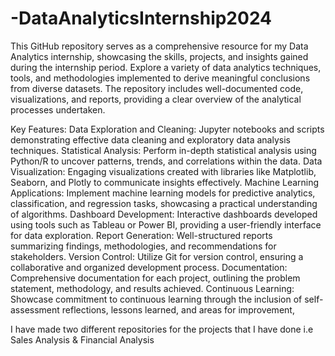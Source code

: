 # -DataAnalyticsInternship2024

This GitHub repository serves as a comprehensive resource for my Data Analytics internship, showcasing the skills, projects, and insights gained during the internship period. Explore a variety of data analytics techniques, tools, and methodologies implemented to derive meaningful conclusions from diverse datasets. The repository includes well-documented code, visualizations, and reports, providing a clear overview of the analytical processes undertaken.

Key Features:
Data Exploration and Cleaning: Jupyter notebooks and scripts demonstrating effective data cleaning and exploratory data analysis techniques.
Statistical Analysis: Perform in-depth statistical analysis using Python/R to uncover patterns, trends, and correlations within the data.
Data Visualization: Engaging visualizations created with libraries like Matplotlib, Seaborn, and Plotly to communicate insights effectively.
Machine Learning Applications: Implement machine learning models for predictive analytics, classification, and regression tasks, showcasing a practical understanding of algorithms.
Dashboard Development: Interactive dashboards developed using tools such as Tableau or Power BI, providing a user-friendly interface for data exploration.
Report Generation: Well-structured reports summarizing findings, methodologies, and recommendations for stakeholders.
Version Control: Utilize Git for version control, ensuring a collaborative and organized development process.
Documentation: Comprehensive documentation for each project, outlining the problem statement, methodology, and results achieved.
Continuous Learning: Showcase commitment to continuous learning through the inclusion of self-assessment reflections, lessons learned, and areas for improvement,

I have made two different repositories for the projects that I have done i.e Sales Analysis & Financial Analysis
